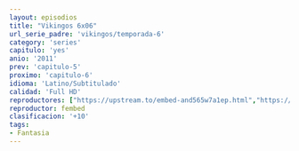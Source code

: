 ```yaml
---
layout: episodios
title: "Vikingos 6x06"
url_serie_padre: 'vikingos/temporada-6'
category: 'series'
capitulo: 'yes'
anio: '2011'
prev: 'capitulo-5'
proximo: 'capitulo-6'
idioma: 'Latino/Subtitulado'
calidad: 'Full HD'
reproductores: ["https://upstream.to/embed-and565w7a1ep.html","https://www.ilovefembed.best/v/0yngdcldgy13qnj","https://www.ilovefembed.best/v/0yngdcldgy13qnj","https://player.premiumstream.live/player.php?id=MTUy&sub=https://sub.cuevana2.io/vtt-sub/sub7/Vikings.S06E06.vtt","https://upstream.to/embed-aa67ganzyp1r.html"]
reproductor: fembed
clasificacion: '+10'
tags:
- Fantasia
---
```












